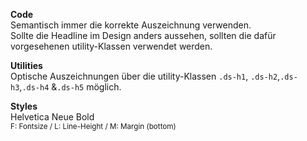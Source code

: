 __Code__  
Semantisch immer die korrekte Auszeichnung verwenden.  
Sollte die Headline im Design anders aussehen, sollten die dafür vorgesehenen utility-Klassen verwendet werden.  

__Utilities__  
Optische Auszeichnungen über die utility-Klassen `.ds-h1`, `.ds-h2`,`.ds-h3`,`.ds-h4` &`.ds-h5` möglich.

__Styles__  
Helvetica Neue Bold   
<small>F: Fontsize / L: Line-Height / M: Margin (bottom)</small>
